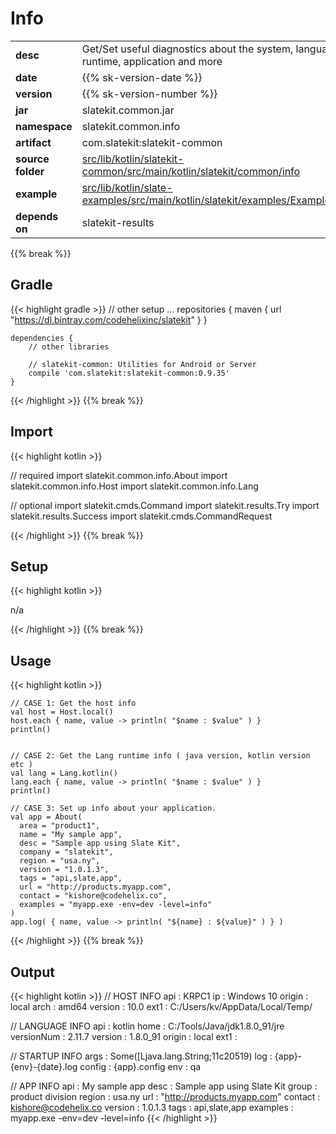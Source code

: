 
# Info

<table class="table table-striped table-bordered">
  <tbody>
    <tr>
      <td><strong>desc</strong></td>
      <td>Get/Set useful diagnostics about the system, language runtime, application and more</td>
    </tr>
    <tr>
      <td><strong>date</strong></td>
      <td>{{% sk-version-date %}}</td>
    </tr>
    <tr>
      <td><strong>version</strong></td>
      <td>{{% sk-version-number %}}</td>
    </tr>
    <tr>
      <td><strong>jar</strong></td>
      <td>slatekit.common.jar</td>
    </tr>
    <tr>
      <td><strong>namespace</strong></td>
      <td>slatekit.common.info</td>
    </tr>
    <tr>
      <td><strong>artifact</strong></td>
      <td>com.slatekit:slatekit-common</td>
    </tr>
    <tr>
      <td><strong>source folder</strong></td>
      <td><a href="https://github.com/slatekit/slatekit/tree/master/src/lib/kotlin/slatekit-common/src/main/kotlin/slatekit/common/info" class="url-ch">src/lib/kotlin/slatekit-common/src/main/kotlin/slatekit/common/info</a></td>
    </tr>
    <tr>
      <td><strong>example</strong></td>
      <td><a href="https://github.com/slatekit/slatekit/tree/master/src/lib/kotlin/slatekit-examples/src/main/kotlin/slatekit/examples/Example_Info.kt" class="url-ch">src/lib/kotlin/slate-examples/src/main/kotlin/slatekit/examples/Example_Info.kt</a></td>
    </tr>
    <tr>
      <td><strong>depends on</strong></td>
      <td> slatekit-results</td>
    </tr>
  </tbody>
</table>
{{% break %}}

## Gradle
{{< highlight gradle >}}
    // other setup ...
    repositories {
        maven { url  "https://dl.bintray.com/codehelixinc/slatekit" }
    }

    dependencies {
        // other libraries

        // slatekit-common: Utilities for Android or Server
        compile 'com.slatekit:slatekit-common:0.9.35'
    }

{{< /highlight >}}
{{% break %}}

## Import
{{< highlight kotlin >}}


// required 
import slatekit.common.info.About
import slatekit.common.info.Host
import slatekit.common.info.Lang


// optional 
import slatekit.cmds.Command
import slatekit.results.Try
import slatekit.results.Success
import slatekit.cmds.CommandRequest




{{< /highlight >}}
{{% break %}}

## Setup
{{< highlight kotlin >}}


n/a


{{< /highlight >}}
{{% break %}}

## Usage
{{< highlight kotlin >}}


    // CASE 1: Get the host info
    val host = Host.local()
    host.each { name, value -> println( "$name : $value" ) }
    println()


    // CASE 2: Get the Lang runtime info ( java version, kotlin version etc )
    val lang = Lang.kotlin()
    lang.each { name, value -> println( "$name : $value" ) }
    println()

    // CASE 3: Set up info about your application.
    val app = About(
      area = "product1",
      name = "My sample app",
      desc = "Sample app using Slate Kit",
      company = "slatekit",
      region = "usa.ny",
      version = "1.0.1.3",
      tags = "api,slate,app",
      url = "http://products.myapp.com",
      contact = "kishore@codehelix.co",
      examples = "myapp.exe -env=dev -level=info"
    )
    app.log( { name, value -> println( "${name} : ${value}" ) } )
    

{{< /highlight >}}
{{% break %}}


## Output

{{< highlight kotlin >}}
  // HOST INFO
  api : KRPC1
  ip : Windows 10
  origin : local
  arch : amd64
  version : 10.0
  ext1 : C:/Users/kv/AppData/Local/Temp/

  // LANGUAGE INFO
  api : kotlin
  home : C:/Tools/Java/jdk1.8.0_91/jre
  versionNum : 2.11.7
  version : 1.8.0_91
  origin : local
  ext1 :

  // STARTUP INFO
  args : Some([Ljava.lang.String;11c20519)
  log : {app}-{env}-{date}.log
  config : {app}.config
  env : qa

  // APP INFO
  api     : My sample app
  desc     : Sample app using Slate Kit
  group    : product division
  region   : usa.ny
  url      : "http://products.myapp.com"
  contact  : kishore@codehelix.co
  version  : 1.0.1.3
  tags     : api,slate,app
  examples : myapp.exe -env=dev -level=info
{{< /highlight >}}
  